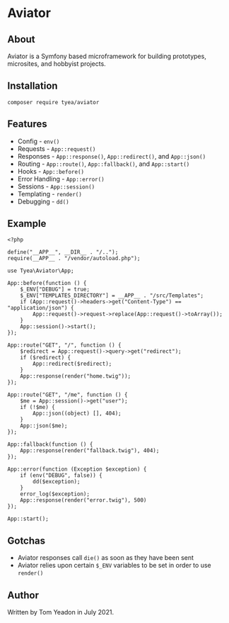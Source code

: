 # Aviator

## About

Aviator is a Symfony based microframework for building prototypes, microsites, and hobbyist projects.

## Installation

```
composer require tyea/aviator
```

## Features

* Config - `env()`
* Requests - `App::request()`
* Responses - `App::response()`, `App::redirect()`, and `App::json()`
* Routing - `App::route()`, `App::fallback()`, and `App::start()`
* Hooks - `App::before()`
* Error Handling - `App::error()`
* Sessions - `App::session()`
* Templating - `render()`
* Debugging - `dd()`

## Example

```
<?php

define("__APP__", __DIR__ . "/..");
require(__APP__ . "/vendor/autoload.php");

use Tyea\Aviator\App;

App::before(function () {
	$_ENV["DEBUG"] = true;
	$_ENV["TEMPLATES_DIRECTORY"] = __APP__ . "/src/Templates";
	if (App::request()->headers->get("Content-Type") == "application/json") {
		App::request()->request->replace(App::request()->toArray());
	}
	App::session()->start();
});

App::route("GET", "/", function () {
	$redirect = App::request()->query->get("redirect");
	if ($redirect) {
		App::redirect($redirect);
	}
	App::response(render("home.twig"));
});

App::route("GET", "/me", function () {
	$me = App::session()->get("user");
	if (!$me) {
		App::json((object) [], 404);
	}
	App::json($me);
});

App::fallback(function () {
	App::response(render("fallback.twig"), 404);
});

App::error(function (Exception $exception) {
	if (env("DEBUG", false)) {
		dd($exception);
	}
	error_log($exception);
	App::response(render("error.twig"), 500)
});

App::start();
```

## Gotchas

* Aviator responses call `die()` as soon as they have been sent
* Aviator relies upon certain `$_ENV` variables to be set in order to use `render()`

## Author

Written by Tom Yeadon in July 2021.